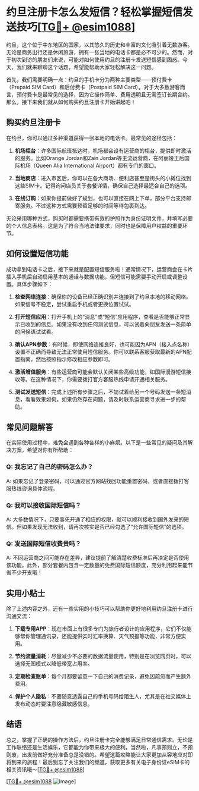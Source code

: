 # 约旦注册卡怎么发短信？轻松掌握短信发送技巧[[TG💪+ @esim1088](https://t.me/s/esim1088)]

约旦，这个位于中东地区的国家，以其悠久的历史和丰富的文化吸引着无数游客。无论是商务出行还是休闲旅游，拥有一张当地的电话卡都是必不可少的。然而，对于初次到访的朋友们来说，可能对如何使用约旦的注册卡发送短信感到困惑。今天，我们就来聊聊这个话题，希望能帮助大家轻松解决这一问题。

首先，我们需要明确一点：约旦的手机卡分为两种主要类型——预付费卡（Prepaid SIM Card）和后付费卡（Postpaid SIM Card）。对于大多数游客而言，预付费卡是最常见的选择，因为它操作简单、费用透明且无需签订长期合约。那么，接下来我们就从如何购买约旦注册卡开始讲起吧！

## 购买约旦注册卡

在约旦，你可以通过多种渠道获得一张本地的电话卡。最常见的途径包括：

1. **机场柜台**：许多国际航班抵达时，机场都会设有运营商的柜台，提供即时激活的服务。比如Orange Jordan和Zain Jordan等主流运营商，在阿丽娅王后国际机场（Queen Alia International Airport）都有专门的窗口。
   
2. **当地商店**：进入市区后，你可以在各大商场、便利店甚至是街头的小摊位找到这些SIM卡。记得询问店员关于套餐详情，确保自己选择最适合自己的选项。

3. **在线订购**：如果你提前做好了规划，也可以直接在网上下单，部分平台支持邮寄服务。不过这种方式需要预留足够的时间等待包裹到达。

无论采用哪种方式，购买时都需要携带有效的护照作为身份证明文件，并填写必要的个人信息表格。这是为了符合当地法律要求，同时也是保障用户权益的重要环节。

## 如何设置短信功能

成功拿到电话卡之后，接下来就是配置短信服务啦！通常情况下，运营商会在卡片插入手机后自动启用基本的通话与数据功能，但短信可能需要手动开启或调整设置。具体步骤如下：

1. **检查网络连接**：确保你的设备已经正确识别并连接到了约旦本地的移动网络。如果信号不稳定，尝试重启手机或者更换位置试试。

2. **打开短信应用**：打开手机上的“消息”或“短信”应用程序，查看是否能够正常显示已收到的信息。如果没有收到任何测试信息，可以试着向朋友发送一条简单的问候语试试看。

3. **确认APN参数**：有时候，即使网络连接良好，也可能因为APN（接入点名称）设置不正确而导致无法正常使用短信服务。你可以联系客服获取最新的APN配置指南，然后按照指示修改相应参数即可。

4. **激活增值服务**：有些运营商可能会默认关闭某些高级功能，如国际漫游短信接收等。在这种情况下，你需要拨打官方客服热线申请开通相关服务。

5. **测试发送短信**：完成上述所有步骤之后，不妨试着给另一个号码发送一条短消息，看看效果如何。如果仍然存在问题，请及时联系运营商寻求进一步的帮助。

## 常见问题解答

在实际使用过程中，难免会遇到各种各样的小麻烦。以下是一些常见的疑问及其解决方案，希望对你有所帮助：

### Q: 我忘记了自己的密码怎么办？
A: 如果忘记了登录密码，可以通过官方网站找回功能重置密码，或者直接拨打客服热线咨询具体流程。

### Q: 我可以接收国际短信吗？
A: 大多数情况下，只要事先开通了相应的权限，就可以顺利接收到国外发来的短信。但如果发现无法收到，请再次核实是否已经勾选了“允许国际短信”的选项。

### Q: 发送国际短信收费贵吗？
A: 不同运营商之间可能存在差异，建议提前了解清楚收费标准后再决定是否使用该功能。此外，部分套餐内包含一定数量的免费国际短信额度，充分利用起来能节省不少开支哦！

## 实用小贴士

除了上述内容之外，还有一些实用的小技巧可以帮助你更好地利用约旦注册卡进行沟通交流：

1. **下载专用APP**：现在市面上有很多专门为旅行者设计的应用程序，它们不仅能够帮你管理通讯录，还能提供实时汇率换算、天气预报等功能，非常方便实用。

2. **节约流量消耗**：尽量减少不必要的数据流量使用，特别是在浏览网页时，可以选择无图模式以降低带宽占用率。

3. **定期检查账单**：每个月都要留意一下自己的消费记录，避免因疏忽而产生额外费用。

4. **保护个人隐私**：不要随意透露自己的手机号码给陌生人，尤其是在社交媒体上发布动态时要注意隐藏敏感信息。

## 结语

总之，掌握了正确的操作方法后，约旦注册卡完全能够满足日常通信需求。无论是工作联络还是生活娱乐，它都能为你带来极大的便利。当然啦，凡事预则立，不预则废，出发前做好充分准备总是没错的。希望这篇攻略能让大家更加从容地应对即将到来的旅程！最后别忘了关注我们的频道，获取更多有关电子身份证eSIM卡的相关资讯哦～[[TG💪+ @esim1088](https://t.me/s/esim1088)]

[[TG💪+ @esim1088](https://t.me/s/esim1088) ![Image](https://i.postimg.cc/4NQfJmqS/Snipaste-2025-05-13-00-14-12.png)]